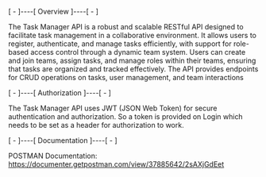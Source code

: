 [ - ]----[ Overview ]----[ - ]

The Task Manager API is a robust and scalable RESTful API designed to facilitate task management in a collaborative environment.
It allows users to register, authenticate, and manage tasks efficiently, with support for role-based access control through a dynamic
team system. Users can create and join teams, assign tasks, and manage roles within their teams, ensuring that tasks are organized 
and tracked effectively. The API provides endpoints for CRUD operations on tasks, user management, and team interactions


[ - ]----[ Authorization ]----[ - ]

The Task Manager API uses JWT (JSON Web Token) for secure authentication and authorization.
So a token is provided on Login which needs to be set as a header for authorization to work.

[ - ]----[ Documentation ]----[ - ]

POSTMAN Documentation: https://documenter.getpostman.com/view/37885642/2sAXjGdEet
